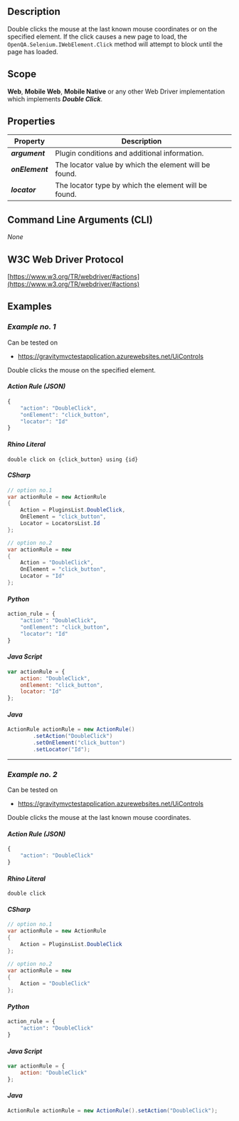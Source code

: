 ## Description
Double clicks the mouse at the last known mouse coordinates or on the specified element. If the click causes a new page to load, the ```OpenQA.Selenium.IWebElement.Click``` method will attempt to block until the page has loaded.

## Scope
**Web**, **Mobile Web**, **Mobile Native** or any other Web Driver implementation which implements _**Double Click**_.

## Properties
| Property             | Description                                           |
|----------------------|-------------------------------------------------------|
| _**argument**_       | Plugin conditions and additional information.         |
| _**onElement**_ | The locator value by which the element will be found. |
| _**locator**_        | The locator type by which the element will be found.  |

## Command Line Arguments (CLI)
_None_

## W3C Web Driver Protocol
[https://www.w3.org/TR/webdriver/#actions](https://www.w3.org/TR/webdriver/#actions)

## Examples
### _Example no. 1_
Can be tested on
* https://gravitymvctestapplication.azurewebsites.net/UiControls

Double clicks the mouse on the specified element.

#### _Action Rule (JSON)_
```js
{
    "action": "DoubleClick",
    "onElement": "click_button",
    "locator": "Id"
}
```

#### _Rhino Literal_
```
double click on {click_button} using {id}
```

#### _CSharp_
```csharp
// option no.1
var actionRule = new ActionRule
{
    Action = PluginsList.DoubleClick,
    OnElement = "click_button",
    Locator = LocatorsList.Id
};

// option no.2
var actionRule = new
{
    Action = "DoubleClick",
    OnElement = "click_button",
    Locator = "Id"
};
```

#### _Python_
```python
action_rule = {
    "action": "DoubleClick",
    "onElement": "click_button",
    "locator": "Id"
}
```

#### _Java Script_
```js
var actionRule = {
    action: "DoubleClick",
    onElement: "click_button",
    locator: "Id"
};
```

#### _Java_
```java
ActionRule actionRule = new ActionRule()
        .setAction("DoubleClick")
        .setOnElement("click_button")
        .setLocator("Id");
```

***

### _Example no. 2_
Can be tested on
* https://gravitymvctestapplication.azurewebsites.net/UiControls

Double clicks the mouse at the last known mouse coordinates.

#### _Action Rule (JSON)_
```js
{
    "action": "DoubleClick"
}
```

#### _Rhino Literal_
```
double click
```

#### _CSharp_
```csharp
// option no.1
var actionRule = new ActionRule
{
    Action = PluginsList.DoubleClick
};

// option no.2
var actionRule = new
{
    Action = "DoubleClick"
};
```

#### _Python_
```python
action_rule = {
    "action": "DoubleClick"
}
```

#### _Java Script_
```js
var actionRule = {
    action: "DoubleClick"
};
```

#### _Java_
```java
ActionRule actionRule = new ActionRule().setAction("DoubleClick");
```